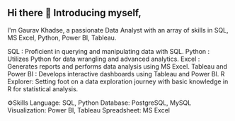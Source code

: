 ## Hi there 👋 Introducing myself,

I'm Gaurav Khadse, a passionate Data Analyst with an array of skills in SQL, MS Excel, Python, Power BI, Tableau.

SQL : Proficient in querying and manipulating data with SQL.
Python : Utilizes Python for data wrangling and advanced analytics.
Excel : Generates reports and performs data analysis using MS Excel.
Tableau and Power BI : Develops interactive dashboards using Tableau and Power BI.
R Explorer: Setting foot on a data exploration journey with basic knowledge in R for statistical analysis.

⚙️Skills
Language: SQL, Python
Database: PostgreSQL, MySQL
Visualization: Power BI, Tableau
Spreadsheet: MS Excel
